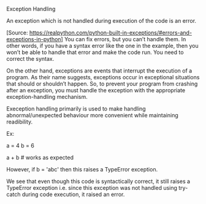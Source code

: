 Exception Handling


An exception which is not handled during execution of the code is an error.

[Source: https://realpython.com/python-built-in-exceptions/#errors-and-exceptions-in-python] You can fix errors, but you can’t handle them. In other words, if you have a syntax error like the one in the example, then you won’t be able to handle that error and make the code run. You need to correct the syntax.

On the other hand, exceptions are events that interrupt the execution of a program. As their name suggests, exceptions occur in exceptional situations that should or shouldn’t happen. So, to prevent your program from crashing after an exception, you must handle the exception with the appropriate exception-handling mechanism.

Exeception handling primarily is used to make handling abnormal/unexpected behaviour more convenient while maintaining readibility.

Ex:

a = 4
b = 6

a + b # works as expected

However, if b = 'abc' then this raises a TypeError exception.

We see that even though this code is syntactically correct, it still raises a TypeError exception i.e. since this exception was not handled using try-catch during code execution, it raised an error.

